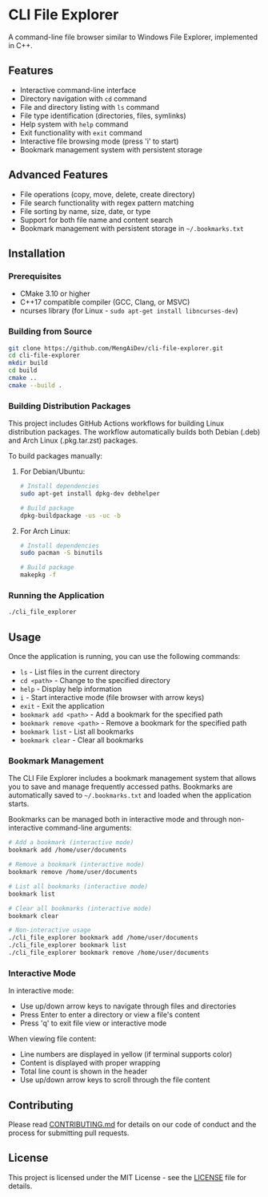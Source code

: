 # CLI File Explorer

A command-line file browser similar to Windows File Explorer, implemented in C++.

## Features

- Interactive command-line interface
- Directory navigation with `cd` command
- File and directory listing with `ls` command
- File type identification (directories, files, symlinks)
- Help system with `help` command
- Exit functionality with `exit` command
- Interactive file browsing mode (press 'i' to start)
- Bookmark management system with persistent storage

## Advanced Features

- File operations (copy, move, delete, create directory)
- File search functionality with regex pattern matching
- File sorting by name, size, date, or type
- Support for both file name and content search
- Bookmark management with persistent storage in `~/.bookmarks.txt`

## Installation

### Prerequisites

- CMake 3.10 or higher
- C++17 compatible compiler (GCC, Clang, or MSVC)
- ncurses library (for Linux - `sudo apt-get install libncurses-dev`)

### Building from Source

```bash
git clone https://github.com/MengAiDev/cli-file-explorer.git
cd cli-file-explorer
mkdir build
cd build
cmake ..
cmake --build .
```

### Building Distribution Packages

This project includes GitHub Actions workflows for building Linux distribution packages.
The workflow automatically builds both Debian (.deb) and Arch Linux (.pkg.tar.zst) packages.

To build packages manually:

1. For Debian/Ubuntu:
   ```bash
   # Install dependencies
   sudo apt-get install dpkg-dev debhelper
   
   # Build package
   dpkg-buildpackage -us -uc -b
   ```

2. For Arch Linux:
   ```bash
   # Install dependencies
   sudo pacman -S binutils
   
   # Build package
   makepkg -f
   ```

### Running the Application

```bash
./cli_file_explorer
```

## Usage

Once the application is running, you can use the following commands:

- `ls` - List files in the current directory
- `cd <path>` - Change to the specified directory
- `help` - Display help information
- `i` - Start interactive mode (file browser with arrow keys)
- `exit` - Exit the application
- `bookmark add <path>` - Add a bookmark for the specified path
- `bookmark remove <path>` - Remove a bookmark for the specified path
- `bookmark list` - List all bookmarks
- `bookmark clear` - Clear all bookmarks

### Bookmark Management

The CLI File Explorer includes a bookmark management system that allows you to save and manage frequently accessed paths. Bookmarks are automatically saved to `~/.bookmarks.txt` and loaded when the application starts.

Bookmarks can be managed both in interactive mode and through non-interactive command-line arguments:

```bash
# Add a bookmark (interactive mode)
bookmark add /home/user/documents

# Remove a bookmark (interactive mode)
bookmark remove /home/user/documents

# List all bookmarks (interactive mode)
bookmark list

# Clear all bookmarks (interactive mode)
bookmark clear

# Non-interactive usage
./cli_file_explorer bookmark add /home/user/documents
./cli_file_explorer bookmark list
./cli_file_explorer bookmark remove /home/user/documents
```

### Interactive Mode

In interactive mode:
- Use up/down arrow keys to navigate through files and directories
- Press Enter to enter a directory or view a file's content
- Press 'q' to exit file view or interactive mode

When viewing file content:
- Line numbers are displayed in yellow (if terminal supports color)
- Content is displayed with proper wrapping
- Total line count is shown in the header
- Use up/down arrow keys to scroll through the file content

## Contributing

Please read [CONTRIBUTING.md](CONTRIBUTING.md) for details on our code of conduct and the process for submitting pull requests.

## License

This project is licensed under the MIT License - see the [LICENSE](LICENSE) file for details.
